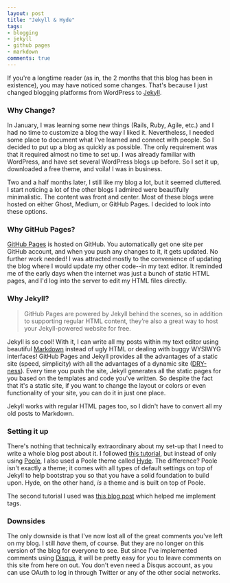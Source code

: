 ```yaml
---
layout: post
title: "Jekyll & Hyde"
tags:
- blogging
- jekyll
- github pages
- markdown
comments: true
---
```


If you're a longtime reader (as in, the 2 months that this blog has been in existence), you may have noticed some changes. That's because I just changed blogging platforms from WordPress to [Jekyll](http://jekyllrb.com/docs/github-pages/).

### Why Change?

In January, I was learning some new things (Rails, Ruby, Agile, etc.) and I had no time to customize a blog the way I liked it. Nevertheless, I needed some place to document what I've learned and connect with people. So I decided to put up a blog as quickly as possible. The only requirement was that it required almost no time to set up. I was already familiar with WordPress, and have set several WordPress blogs up before. So I set it up, downloaded a free theme, and voila! I was in business.

Two and a half months later, I still like my blog a lot, but it seemed cluttered. I start noticing a lot of the other blogs I admired were beautifully minimalistic. The content was front and center. Most of these blogs were hosted on either Ghost, Medium, or GitHub Pages. I decided to look into these options.

### Why GitHub Pages?

[GitHub Pages](https://pages.github.com/) is hosted on GitHub. You automatically get one site per GitHub account, and when you push any changes to it, it gets updated. No further work needed! I was attracted mostly to the convenience of updating the blog where I would update my other code--in my text editor. It reminded me of the early days when the internet was just a bunch of static HTML pages, and I'd log into the server to edit my HTML files directly.

### Why Jekyll?

> GitHub Pages are powered by Jekyll behind the scenes, so in addition to supporting regular HTML content, they’re also a great way to host your Jekyll-powered website for free.

Jekyll is so cool! With it, I can write all my posts within my text editor using beautiful [Markdown](https://help.github.com/articles/markdown-basics/) instead of ugly HTML or dealing with buggy WYSIWYG interfaces! GitHub Pages and Jekyll provides all the advantages of a static site (speed, simplicity) with all the advantages of a dynamic site ([DRY-ness](http://en.wikipedia.org/wiki/Don%27t_repeat_yourself)). Every time you push the site, Jekyll generates all the static pages for you based on the templates and code you've written. So despite the fact that it's a static site, if you want to change the layout or colors or even functionality of your site, you can do it in just one place.

Jekyll works with regular HTML pages too, so I didn't have to convert all my old posts to Markdown.

### Setting it up

There's nothing that technically extraordinary about my set-up that I need to write a whole blog post about it. I followed [this tutorial](http://joshualande.com/jekyll-github-pages-poole/), but instead of only using [Poole](https://github.com/poole/poole), I also used a Poole theme called [Hyde](http://hyde.getpoole.com/). The difference? Poole isn't exactly a theme; it comes with all types of default settings on top of Jekyll to help bootstrap you so that you have a solid foundation to build upon. Hyde, on the other hand, <i>is</i> a theme and is built on top of Poole.

The second tutorial I used was [this blog post](http://charliepark.org/tags-in-jekyll/) which helped me implement tags.

### Downsides

The only downside is that I've now lost all of the great comments you've left on my blog. I still <i>have</i> them, of course. But they are no longer on this version of the blog for everyone to see. But since I've implemented comments using [Disqus](https://disqus.com/), it will be pretty easy for you to leave comments on this site from here on out. You don't even need a Disqus account, as you can use OAuth to log in through Twitter or any of the other social networks.